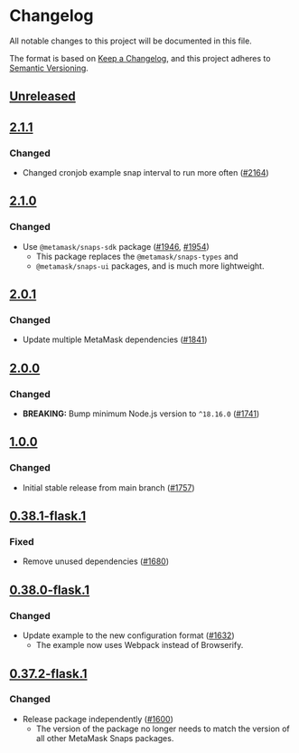 # Changelog
All notable changes to this project will be documented in this file.

The format is based on [Keep a Changelog](https://keepachangelog.com/en/1.0.0/),
and this project adheres to [Semantic Versioning](https://semver.org/spec/v2.0.0.html).

## [Unreleased]

## [2.1.1]
### Changed
- Changed cronjob example snap interval to run more often ([#2164](https://github.com/MetaMask/snaps/pull/2164))

## [2.1.0]
### Changed
- Use `@metamask/snaps-sdk` package ([#1946](https://github.com/MetaMask/snaps/pull/1946), [#1954](https://github.com/MetaMask/snaps/pull/1954))
  - This package replaces the `@metamask/snaps-types` and
  - `@metamask/snaps-ui` packages, and is much more lightweight.

## [2.0.1]
### Changed
- Update multiple MetaMask dependencies ([#1841](https://github.com/MetaMask/snaps/pull/1841))

## [2.0.0]
### Changed
- **BREAKING:** Bump minimum Node.js version to `^18.16.0` ([#1741](https://github.com/MetaMask/snaps/pull/1741))

## [1.0.0]
### Changed
- Initial stable release from main branch ([#1757](https://github.com/MetaMask/snaps/pull/1757))

## [0.38.1-flask.1]
### Fixed
- Remove unused dependencies ([#1680](https://github.com/MetaMask/snaps/pull/1680))

## [0.38.0-flask.1]
### Changed
- Update example to the new configuration format ([#1632](https://github.com/MetaMask/snaps/pull/1632))
  - The example now uses Webpack instead of Browserify.

## [0.37.2-flask.1]
### Changed
- Release package independently ([#1600](https://github.com/MetaMask/snaps/pull/1600))
  - The version of the package no longer needs to match the version of all other
    MetaMask Snaps packages.

[Unreleased]: https://github.com/MetaMask/snaps/compare/@metamask/cronjob-example-snap@2.1.1...HEAD
[2.1.1]: https://github.com/MetaMask/snaps/compare/@metamask/cronjob-example-snap@2.1.0...@metamask/cronjob-example-snap@2.1.1
[2.1.0]: https://github.com/MetaMask/snaps/compare/@metamask/cronjob-example-snap@2.0.1...@metamask/cronjob-example-snap@2.1.0
[2.0.1]: https://github.com/MetaMask/snaps/compare/@metamask/cronjob-example-snap@2.0.0...@metamask/cronjob-example-snap@2.0.1
[2.0.0]: https://github.com/MetaMask/snaps/compare/@metamask/cronjob-example-snap@1.0.0...@metamask/cronjob-example-snap@2.0.0
[1.0.0]: https://github.com/MetaMask/snaps/compare/@metamask/cronjob-example-snap@0.38.1-flask.1...@metamask/cronjob-example-snap@1.0.0
[0.38.1-flask.1]: https://github.com/MetaMask/snaps/compare/@metamask/cronjob-example-snap@0.38.0-flask.1...@metamask/cronjob-example-snap@0.38.1-flask.1
[0.38.0-flask.1]: https://github.com/MetaMask/snaps/compare/@metamask/cronjob-example-snap@0.37.2-flask.1...@metamask/cronjob-example-snap@0.38.0-flask.1
[0.37.2-flask.1]: https://github.com/MetaMask/snaps/releases/tag/@metamask/cronjob-example-snap@0.37.2-flask.1

